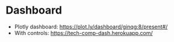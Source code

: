 # Dashboard

* Plotly dashboard: https://plot.ly/dashboard/ginqg:8/present#/
* With controls: https://tech-comp-dash.herokuapp.com/

